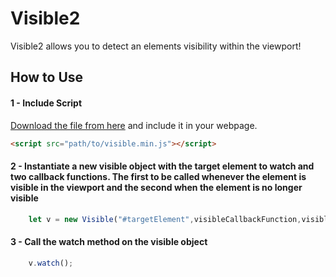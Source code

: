 # Visible2

Visible2 allows you to detect an elements visibility within the viewport!


## How to Use


#### 1 - Include Script

[Download the file from here](https://github.com/tobialagbe/Visible2/blob/master/src/visible.min.js) and include it in your webpage.

```html
<script src="path/to/visible.min.js"></script>
```


#### 2 - Instantiate a new visible object with the target element to watch and two callback functions. The first to be called whenever the element is visible in the viewport and the second when the element is no longer visible

```js
    let v = new Visible("#targetElement",visibleCallbackFunction,visibleCallbackFunction);
```


#### 3 - Call the watch method on the visible object

```js
    v.watch();
```